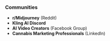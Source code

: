 ### Communities

- **r/Midjourney** (Reddit)
- **Kling AI Discord**
- **AI Video Creators** (Facebook Group)
- **Cannabis Marketing Professionals** (LinkedIn)
